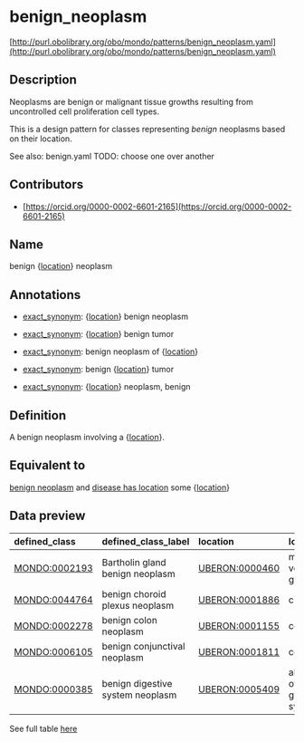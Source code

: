 # benign_neoplasm 

[http://purl.obolibrary.org/obo/mondo/patterns/benign_neoplasm.yaml](http://purl.obolibrary.org/obo/mondo/patterns/benign_neoplasm.yaml)
## Description 



Neoplasms are benign or malignant tissue growths resulting from uncontrolled cell proliferation cell types.

This is a design pattern for classes representing *benign* neoplasms based on their location.

See also: benign.yaml TODO: choose one over another
## Contributors 
* [https://orcid.org/0000-0002-6601-2165](https://orcid.org/0000-0002-6601-2165) 
## Name 

benign {[location](http://www.w3.org/2002/07/owl#Thing)} neoplasm

## Annotations 

* [exact_synonym](http://www.geneontology.org/formats/oboInOwl#hasExactSynonym): {[location](http://www.w3.org/2002/07/owl#Thing)} benign neoplasm

* [exact_synonym](http://www.geneontology.org/formats/oboInOwl#hasExactSynonym): {[location](http://www.w3.org/2002/07/owl#Thing)} benign tumor

* [exact_synonym](http://www.geneontology.org/formats/oboInOwl#hasExactSynonym): benign neoplasm of {[location](http://www.w3.org/2002/07/owl#Thing)}

* [exact_synonym](http://www.geneontology.org/formats/oboInOwl#hasExactSynonym): benign {[location](http://www.w3.org/2002/07/owl#Thing)} tumor

* [exact_synonym](http://www.geneontology.org/formats/oboInOwl#hasExactSynonym): {[location](http://www.w3.org/2002/07/owl#Thing)} neoplasm, benign

## Definition 

A benign neoplasm involving a {[location](http://www.w3.org/2002/07/owl#Thing)}.

## Equivalent to 

[benign neoplasm](http://purl.obolibrary.org/obo/MONDO_0005165) and [disease has location](http://purl.obolibrary.org/obo/RO_0004026) some {[location](http://www.w3.org/2002/07/owl#Thing)}

## Data preview 
| defined_class                                | defined_class_label              | location                                      | location_label                             |
|:---------------------------------------------|:---------------------------------|:----------------------------------------------|:-------------------------------------------|
| [MONDO:0002193](http://purl.obolibrary.org/obo/MONDO_0002193) | Bartholin gland benign neoplasm  | [UBERON:0000460](http://purl.obolibrary.org/obo/UBERON_0000460) | major vestibular gland                     |
| [MONDO:0044764](http://purl.obolibrary.org/obo/MONDO_0044764) | benign choroid plexus neoplasm   | [UBERON:0001886](http://purl.obolibrary.org/obo/UBERON_0001886) | choroid plexus                             |
| [MONDO:0002278](http://purl.obolibrary.org/obo/MONDO_0002278) | benign colon neoplasm            | [UBERON:0001155](http://purl.obolibrary.org/obo/UBERON_0001155) | colon                                      |
| [MONDO:0006105](http://purl.obolibrary.org/obo/MONDO_0006105) | benign conjunctival neoplasm     | [UBERON:0001811](http://purl.obolibrary.org/obo/UBERON_0001811) | conjunctiva                                |
| [MONDO:0000385](http://purl.obolibrary.org/obo/MONDO_0000385) | benign digestive system neoplasm | [UBERON:0005409](http://purl.obolibrary.org/obo/UBERON_0005409) | alimentary part of gastrointestinal system |

See full table [here](https://github.com/monarch-initiative/mondo/blob/master/src/patterns/data/matches/benign_neoplasm.tsv) 
